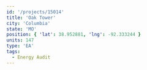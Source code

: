 ```yaml
---
id: '/projects/15014'
title: 'Oak Tower'
city: 'Columbia'
state: 'MO'
position: { 'lat': 38.952881, 'lng': -92.333244 }
units: 147
type: 'EA'
tags:
  - Energy Audit
---
```


